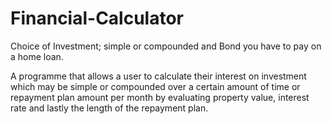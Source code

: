 # Financial-Calculator

Choice of Investment; simple or compounded and Bond you have to pay on a home loan.

A programme that allows a user to calculate their interest on investment which may be simple or compounded over a certain amount of time
or repayment plan amount per month by evaluating property value, interest rate and lastly the length of the repayment plan. 


